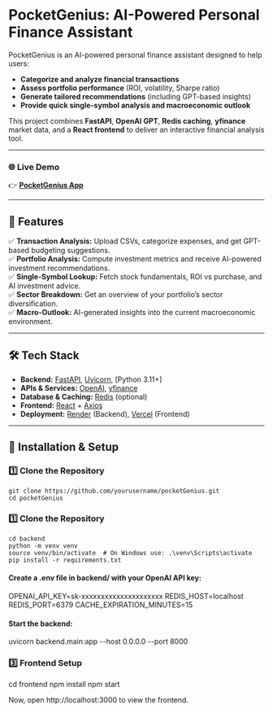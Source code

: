 # PocketGenius: AI-Powered Personal Finance Assistant

PocketGenius is an AI-powered personal finance assistant designed to help users:

- **Categorize and analyze financial transactions**  
- **Assess portfolio performance** (ROI, volatility, Sharpe ratio)  
- **Generate tailored recommendations** (including GPT-based insights)  
- **Provide quick single-symbol analysis and macroeconomic outlook**  

This project combines **FastAPI**, **OpenAI GPT**, **Redis caching**, **yfinance** market data, and a **React frontend** to deliver an interactive financial analysis tool.


---


### 🌐 Live Demo  
👉 **[PocketGenius App](https://pocket-genius.vercel.app/)**  

---


## 📌 Features

✅ **Transaction Analysis:** Upload CSVs, categorize expenses, and get GPT-based budgeting suggestions.  
✅ **Portfolio Analysis:** Compute investment metrics and receive AI-powered investment recommendations.  
✅ **Single-Symbol Lookup:** Fetch stock fundamentals, ROI vs purchase, and AI investment advice.  
✅ **Sector Breakdown:** Get an overview of your portfolio’s sector diversification.  
✅ **Macro-Outlook:** AI-generated insights into the current macroeconomic environment.  

---


## 🛠 Tech Stack

- **Backend:** [FastAPI](https://fastapi.tiangolo.com/), [Uvicorn](https://www.uvicorn.org/), [Python 3.11+]  
- **APIs & Services:** [OpenAI](https://platform.openai.com/), [yfinance](https://pypi.org/project/yfinance/)  
- **Database & Caching:** [Redis](https://redis.io/) (optional)  
- **Frontend:** [React](https://react.dev/) + [Axios](https://axios-http.com/)  
- **Deployment:** [Render](https://render.com/) (Backend), [Vercel](https://vercel.com/) (Frontend)  


---


## 🚀 Installation & Setup

### 1️⃣ Clone the Repository
```
git clone https://github.com/yourusername/pocketGenius.git
cd pocketGenius
```

### 1️⃣ Clone the Repository

```
cd backend
python -m venv venv
source venv/bin/activate  # On Windows use: .\venv\Scripts\activate
pip install -r requirements.txt
```

#### Create a .env file in backend/ with your OpenAI API key:

OPENAI_API_KEY=sk-xxxxxxxxxxxxxxxxxxxxx
REDIS_HOST=localhost
REDIS_PORT=6379
CACHE_EXPIRATION_MINUTES=15

#### Start the backend:

uvicorn backend.main:app --host 0.0.0.0 --port 8000

### 3️⃣ Frontend Setup

cd frontend
npm install
npm start

Now, open http://localhost:3000 to view the frontend.